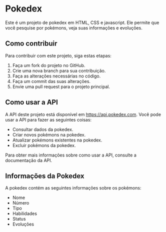 # Pokedex

Este é um projeto de <link>pokedex</link> em HTML, CSS e javascript. Ele permite que você pesquise por <link>pokémons</link>, veja suas informações e evoluções. 

## Como contribuir

Para contribuir com este projeto, siga estas etapas:

1. Faça um fork do projeto no <link>GitHub</link>.
2. Crie uma nova branch para sua contribuição.
3. Faça as alterações necessárias no código.
4. Faça um commit das suas alterações.
5. Envie uma pull request para o projeto principal.

## Como usar a API

A API deste projeto está disponível em <link>https://api.pokedex.com</link>. Você pode usar a API para fazer as seguintes coisas:

* Consultar dados da <link>pokedex</link>.
* Criar novos <link>pokémons</link> na <link>pokedex</link>.
* Atualizar <link>pokémons</link> existentes na <link>pokedex</link>.
* Excluir <link>pokémons</link> da <link>pokedex</link>.

Para obter mais informações sobre como usar a API, consulte a documentação da API.

## Informações da Pokedex

A <link>pokedex</link> contém as seguintes informações sobre os <link>pokémons</link>:

* Nome
* Número
* Tipo
* Habilidades
* Status
* Evoluções

